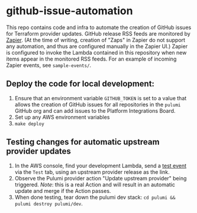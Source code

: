 # github-issue-automation

This repo contains code and infra to automate the creation of GitHub issues for Terraform provider updates.  GitHub release RSS feeds are monitored by [Zapier](https://zapier.com/app).  (At the time of writing, creation of "Zaps" in Zapier do not support any automation, and thus are configured manually in the Zapier UI.)  Zapier is configured to invoke the Lambda contained in this repository when new items appear in the monitored RSS feeds.  For an example of incoming Zapier events, see `sample-events/`. 

## Deploy the code for local development:

1. Ensure that an environment variable `GITHUB_TOKEN` is set to a value that allows the creation of GitHub issues for all repositories in the `pulumi` GitHub org and can add issues to the Platform Integrations Board.
1. Set up any AWS environment variables
1. `make deploy`

## Testing changes for automatic upstream provider updates

1. In the AWS console, find your development Lambda, send a [test event](./sample-events/sample-event.json) via the `Test` tab, using an upstream provider release as the link.
2. Observe the Pulumi provider action "Update upstream provider" being triggered. *Note*: this is a real Action and will result in an automatic update and merge if the Action passes.
3. When done testing, tear down the pulumi dev stack: `cd pulumi && pulumi destroy pulumi/dev`.
